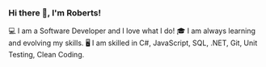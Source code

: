 ### Hi there 👋, I'm Roberts!

💻 I am a Software Developer and I love what I do!
🎓 I am always learning and evolving my skills.
🖥 I am skilled in C#, JavaScript, SQL, .NET, Git, Unit Testing, Clean Coding.
<!--
**RobertsLasis/RobertsLasis** is a ✨ _special_ ✨ repository because its `README.md` (this file) appears on your GitHub profile.

Here are some ideas to get you started:

- 🔭 I’m currently working on ...
- 🌱 I’m currently learning ...
- 👯 I’m looking to collaborate on ...
- 🤔 I’m looking for help with ...
- 💬 Ask me about ...
- 📫 How to reach me: ...
- 😄 Pronouns: ...
- ⚡ Fun fact: ...
-->
